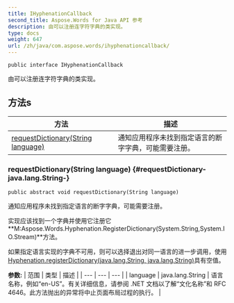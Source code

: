 ```yaml
---
title: IHyphenationCallback
second_title: Aspose.Words for Java API 参考
description: 由可以注册连字符字典的类实现。
type: docs
weight: 647
url: /zh/java/com.aspose.words/ihyphenationcallback/
---
```

```
public interface IHyphenationCallback
```

由可以注册连字符字典的类实现。
## 方法s

| 方法 | 描述 |
| --- | --- |
| [requestDictionary(String language)](#requestDictionary-java.lang.String-) | 通知应用程序未找到指定语言的断字字典，可能需要注册。 |
### requestDictionary(String language) {#requestDictionary-java.lang.String-}
```
public abstract void requestDictionary(String language)
```


通知应用程序未找到指定语言的断字字典，可能需要注册。

实现应该找到一个字典并使用它注册它**M:Aspose.Words.Hyphenation.RegisterDictionary(System.String,System.IO.Stream)**方法。

如果指定语言实现的字典不可用，则可以选择退出对同一语言的进一步调用，使用[Hyphenation.registerDictionary(java.lang.String, java.lang.String)](../../com.aspose.words/hyphenation\#registerDictionary-java.lang.String--java.lang.String-)具有空值。

**参数:**
| 范围 | 类型 | 描述 |
| --- | --- | --- |
| language | java.lang.String | 语言名称，例如“en-US”。有关详细信息，请参阅 .NET 文档以了解“文化名称”和 RFC 4646。此方法抛出的异常将中止页面布局过程的执行。 |

